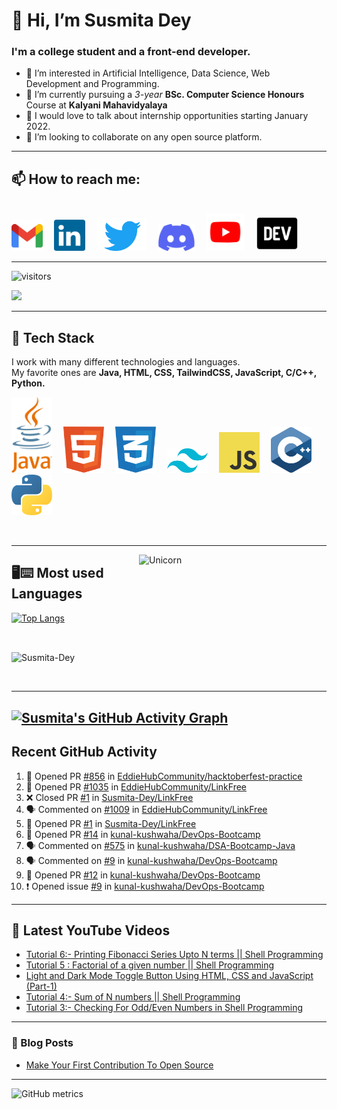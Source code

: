<!---
Susmita-Dey/Susmita-Dey is a ✨ special ✨ repository because its `README.md` (this file) appears on your GitHub profile.
You can click the Preview link to take a look at your changes.
--->

<h1>👋 Hi, I’m Susmita Dey</h1>
<h3>I'm a college student and a front-end developer.</h3>

- 👀 I’m interested in Artificial Intelligence, Data Science, Web Development and Programming.
- 🌱 I’m currently pursuing a *3-year* **BSc. Computer Science Honours** Course at **Kalyani Mahavidyalaya**
- 💬 I would love to talk about internship opportunities starting January 2022.
- 💞️ I’m looking to collaborate on any open source platform.

---
<h2>📫 How to reach me:</h2> <br>
<a href="mailto:susmitadey475@gmail.com" target="_blank"><img src="images/official-gmail-icon.svg" alt="Gmail Logo" width="50"></a>&emsp;
<a href="https://www.linkedin.com/in/susmita-dey-15a15a210/" target="_blank"><img src="images/linkedin-icon-2.svg" alt="LinkedIn Logo" width="50"></a>&emsp;
<a href="https://twitter.com/its_SusmitaDey" target="_blank"><img src="images/twitter-6.svg" alt="Twitter Logo" width="80"></a>&emsp;
<a href="https://discord.gg/g7FmxB9uZp" target="_blank"><img src="images/discord-6.svg" alt="Discord Logo" width="60"></a>&emsp;
<a href="https://www.youtube.com/channel/UCsuzc8lqAbgUYo4yzpjtfSw" target="_blank"><img src="images/youtube-3.svg" alt="YouTube Logo" width="60"></a>&emsp;
<a href="https://dev.to/susmitadey"><img src="images/Dev.to image.png" alt="Dev.to Icon" width="70"></a>
<hr>

![visitors](https://visitor-badge.laobi.icu/badge?page_id=Susmita-Dey.Susmita-Dey)

<img 
   src="https://github-readme-stats.vercel.app/api?username=Susmita-Dey&show_icons=true&theme=tokyonight" 
/>
<hr>
<h2> 🥞 Tech Stack</h2>
 
I work with many different technologies and languages. <br>
My favorite ones are **Java, HTML, CSS, TailwindCSS, JavaScript, C/C++, Python.**
 
<img src="images/java-4.svg" title="Java" alt="Java Logo" width="65"/>&emsp;
<img src="images/html-1.svg" title="HTML5" alt="HTML5 Logo" width="65"/>&emsp;
<img src="images/css-3.svg" title="CSS3" alt="CSS3 Logo" width="65"/>&emsp;
<img src="images/tailwind-css-2.svg" title="Tailwind Logo" alt="Tailwind Logo" width="65"/>&emsp;
<img src="images/logo-javascript.svg" title="JavaScript Logo" alt="JavaScript Logo" width="65"/>&emsp;
<img src="images/cpp.svg" title="Cpp Logo" alt="Cpp Logo" width="65"/>&emsp;
<img src="images/python-5.svg" title="Python Logo" alt="Python Logo" width="65"/>&emsp;

<br>
<hr>

<img align="right" width=300px alt="Unicorn" src="https://media.giphy.com/media/3ohs4BSacFKI7A717y/giphy.gif" />
<h2> 🖥⌨ Most used Languages </h2>
 
[![Top Langs](https://github-readme-stats.vercel.app/api/top-langs/?username=Susmita-Dey&layout=compact&theme=tokyonight)](https://github.com/anuraghazra/github-readme-stats)

<br>

<p><img align="center" src="https://github-readme-streak-stats.herokuapp.com/?user=Susmita-Dey&theme=tokyonight" alt="Susmita-Dey" /></p>

<br>

<hr>

 [![Susmita's GitHub Activity Graph](https://activity-graph.herokuapp.com/graph?username=Susmita-Dey&theme=tokyonight) ](https://github.com/Susmita-Dey?tab=repositories )
---
## Recent GitHub Activity

<!--START_SECTION:activity-->
1. 💪 Opened PR [#856](https://github.com/EddieHubCommunity/hacktoberfest-practice/pull/856) in [EddieHubCommunity/hacktoberfest-practice](https://github.com/EddieHubCommunity/hacktoberfest-practice)
2. 💪 Opened PR [#1035](https://github.com/EddieHubCommunity/LinkFree/pull/1035) in [EddieHubCommunity/LinkFree](https://github.com/EddieHubCommunity/LinkFree)
3. ❌ Closed PR [#1](https://github.com/Susmita-Dey/LinkFree/pull/1) in [Susmita-Dey/LinkFree](https://github.com/Susmita-Dey/LinkFree)
4. 🗣 Commented on [#1009](https://github.com/EddieHubCommunity/LinkFree/issues/1009) in [EddieHubCommunity/LinkFree](https://github.com/EddieHubCommunity/LinkFree)
5. 💪 Opened PR [#1](https://github.com/Susmita-Dey/LinkFree/pull/1) in [Susmita-Dey/LinkFree](https://github.com/Susmita-Dey/LinkFree)
6. 💪 Opened PR [#14](https://github.com/kunal-kushwaha/DevOps-Bootcamp/pull/14) in [kunal-kushwaha/DevOps-Bootcamp](https://github.com/kunal-kushwaha/DevOps-Bootcamp)
7. 🗣 Commented on [#575](https://github.com/kunal-kushwaha/DSA-Bootcamp-Java/issues/575) in [kunal-kushwaha/DSA-Bootcamp-Java](https://github.com/kunal-kushwaha/DSA-Bootcamp-Java)
8. 🗣 Commented on [#9](https://github.com/kunal-kushwaha/DevOps-Bootcamp/issues/9) in [kunal-kushwaha/DevOps-Bootcamp](https://github.com/kunal-kushwaha/DevOps-Bootcamp)
9. 💪 Opened PR [#12](https://github.com/kunal-kushwaha/DevOps-Bootcamp/pull/12) in [kunal-kushwaha/DevOps-Bootcamp](https://github.com/kunal-kushwaha/DevOps-Bootcamp)
10. ❗️ Opened issue [#9](https://github.com/kunal-kushwaha/DevOps-Bootcamp/issues/9) in [kunal-kushwaha/DevOps-Bootcamp](https://github.com/kunal-kushwaha/DevOps-Bootcamp)
<!--END_SECTION:activity-->


---
## 🎥 Latest YouTube Videos

<!-- YOUTUBE-VIDEOS-LIST:START -->
- [Tutorial 6:- Printing Fibonacci Series Upto N terms || Shell Programming](https://www.youtube.com/watch?v=gEtsNvyFwYQ)
- [Tutorial 5 : Factorial of a given number || Shell Programming](https://www.youtube.com/watch?v=HYO7Ac0cygM)
- [Light and Dark Mode Toggle Button Using HTML, CSS and JavaScript &lpar;Part-1&rpar;](https://www.youtube.com/watch?v=LT_djNb6fzU)
- [Tutorial 4:- Sum of N numbers || Shell Programming](https://www.youtube.com/watch?v=CjM490tyrwE)
- [Tutorial 3:- Checking For Odd/Even Numbers in Shell Programming](https://www.youtube.com/watch?v=LYTcVY0xSUY)
<!-- YOUTUBE-VIDEOS-LIST:END -->

---

### 📙 Blog Posts
<!-- BLOG-POST-LIST:START -->
- [Make Your First Contribution To Open Source](https://dev.to/susmitadey/make-your-first-contribution-to-open-source-ono)
<!-- BLOG-POST-LIST:END -->

---
![GitHub metrics](https://metrics.lecoq.io/Susmita-Dey)  
